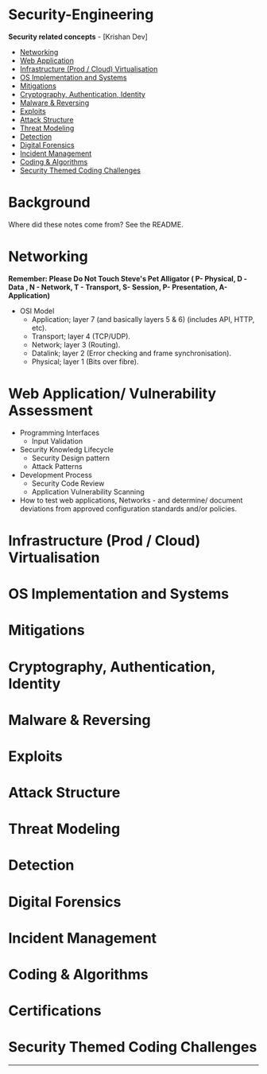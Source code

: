 # Security-Engineering
**Security related concepts** - [Krishan Dev] 

- [Networking](#networking)
- [Web Application](#web-application)
- [Infrastructure (Prod / Cloud) Virtualisation](#infrastructure-prod--cloud-virtualisation)
- [OS Implementation and Systems](#os-implementation-and-systems)
- [Mitigations](#mitigations)
- [Cryptography, Authentication, Identity](#cryptography-authentication-identity)
- [Malware & Reversing](#malware--reversing)
- [Exploits](#exploits)
- [Attack Structure](#attack-structure)
- [Threat Modeling](#threat-modeling)
- [Detection](#detection)
- [Digital Forensics](#digital-forensics)
- [Incident Management](#incident-management)
- [Coding & Algorithms](#coding--algorithms)
- [Security Themed Coding Challenges](#security-themed-coding-challenges)

# Background
Where did these notes come from? See the README.

# Networking
**Remember: Please Do Not Touch Steve's Pet Alligator ( P- Physical, D -Data , N - Network, T - Transport, S- Session, P- Presentation, A- Application)**  
- OSI Model
  - Application; layer 7 (and basically layers 5 & 6) (includes API, HTTP, etc).
  - Transport; layer 4 (TCP/UDP).
  - Network; layer 3 (Routing).
  - Datalink; layer 2 (Error checking and frame synchronisation).
  - Physical; layer 1 (Bits over fibre).

# Web Application/ Vulnerability Assessment 
- Programming Interfaces
  - Input Validation 
- Security Knowledg Lifecycle
  - Security Design pattern
  - Attack Patterns
- Development Process
  - Security Code Review
  - Application Vulnerability Scanning
- How to test web applications, Networks - and determine/ document deviations from approved  configuration standards and/or policies.

# Infrastructure (Prod / Cloud) Virtualisation
# OS Implementation and Systems
# Mitigations
# Cryptography, Authentication, Identity
# Malware & Reversing
# Exploits
# Attack Structure
# Threat Modeling
# Detection
# Digital Forensics
# Incident Management
# Coding & Algorithms
# Certifications
# Security Themed Coding Challenges
-------





